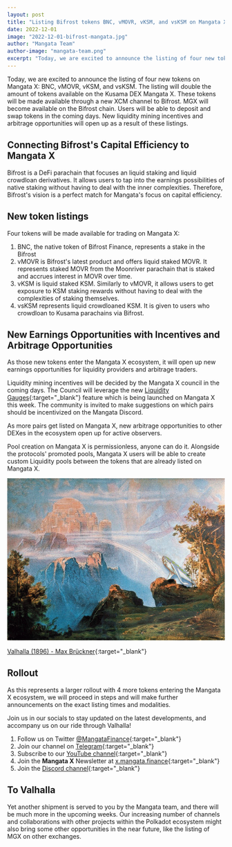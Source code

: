 ```yaml
---
layout: post
title: "Listing Bifrost tokens BNC, vMOVR, vKSM, and vsKSM on Mangata X"
date: 2022-12-01
image: "2022-12-01-bifrost-mangata.jpg"
author: "Mangata Team"
author-image: "mangata-team.png"
excerpt: "Today, we are excited to announce the listing of four new tokens on Mangata X: BNC, vMOVR, vKSM, and vsKSM. The listing will double the amount of tokens available on the Kusama DEX Mangata X. These tokens will be made available through a new XCM channel to Bifrost. Users will be able to deposit and swap tokens in the coming days. New liquidity mining incentives and arbitrage opportunities will open up as a result of these listings."
---
```


Today, we are excited to announce the listing of four new tokens on Mangata X: BNC, vMOVR, vKSM, and vsKSM. The listing will double the amount of tokens available on the Kusama DEX Mangata X. These tokens will be made available through a new XCM channel to Bifrost. MGX will become available on the Bifrost chain. Users will be able to deposit and swap tokens in the coming days. New liquidity mining incentives and arbitrage opportunities will open up as a result of these listings.

## Connecting Bifrost's Capital Efficiency to Mangata X
Bifrost is a DeFi parachain that focuses an liquid staking and liquid crowdloan derivatives. It allows users to tap into the earnings possibilities of native staking without having to deal with the inner complexities. Therefore, Bifrost's vision is a perfect match for Mangata's focus on capital efficiency.

## New token listings
Four tokens will be made available for trading on Mangata X:
1. BNC, the native token of Bifrost Finance, represents a stake in the Bifrost
2. vMOVR is Bifrost's latest product and offers liquid staked MOVR. It represents staked MOVR from the Moonriver parachain that is staked and accrues interest in MOVR over time. 
3. vKSM is liquid staked KSM. Similarly to vMOVR, it allows users to get exposure to KSM staking rewards without having to deal with the complexities of staking themselves.
4. vsKSM represents liquid crowdloaned KSM. It is given to users who crowdloan to Kusama parachains via Bifrost.

## New Earnings Opportunities with Incentives and Arbitrage Opportunities
As those new tokens enter the Mangata X ecosystem, it will open up new earnings opportunities for liquidity providers and arbitrage traders.

Liquidity mining incentives will be decided by the Mangata X council in the coming days. The Council will leverage the new [Liquidity Gauges](https://blog.mangata.finance/blog/2022-11-25-mangata-introduces-liquidity-gauges-and-weight-voting/){:target="\_blank"} feature which is being launched on Mangata X this week. The community is invited to make suggestions on which pairs should be incentivized on the Mangata Discord.

As more pairs get listed on Mangata X, new arbitrage opportunities to other DEXes in the ecosystem open up for active observers.

Pool creation on Mangata X is permissionless, anyone can do it. Alongside the protocols' promoted pools, Mangata X users will be able to create custom Liquidity pools between the tokens that are already listed on Mangata X.

![airwhale valhalla.png](/assets/posts/2022-12-01-airwhale-valhalla.png)

[Valhalla (1896) - Max Brückner](https://commons.wikimedia.org/wiki/File:Walhalla_(1896)_by_Max_Br%C3%BCckner.jpg){:target="\_blank"}

## Rollout
As this represents a larger rollout with 4 more tokens entering the Mangata X ecosystem, we will proceed in steps and will make further announcements on the exact listing times and modalities.

Join us in our socials to stay updated on the latest developments, and accompany us on our ride through Valhalla!

1. Follow us on Twitter [@MangataFinance](https://twitter.com/MangataFinance){:target="\_blank"}
2. Join our channel on [Telegram](https://t.me/mgtfi){:target="\_blank"} 
3. Subscribe to our [YouTube channel](http://youtube.com/c/MangataFinance){:target="\_blank"}
4. Join the **Mangata X** Newsletter at [x.mangata.finance](https://x.mangata.finance/){:target="\_blank"}
5. Join the [Discord channel](https://discord.gg/mangata){:target="\_blank"}

## To Valhalla

Yet another shipment is served to you by the Mangata team, and there will be much more in the upcoming weeks. Our increasing number of channels and collaborations with other projects within the Polkadot ecosystem might also bring some other opportunities in the near future, like the listing of MGX on other exchanges.
